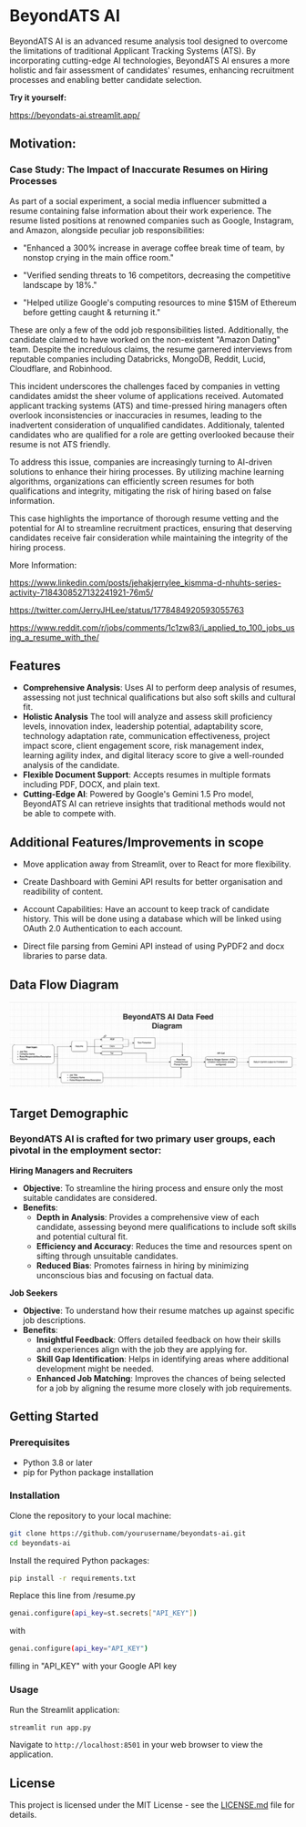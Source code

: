 
# BeyondATS AI

BeyondATS AI is an advanced resume analysis tool designed to overcome the limitations of traditional Applicant Tracking Systems (ATS). By incorporating cutting-edge AI technologies, BeyondATS AI ensures a more holistic and fair assessment of candidates' resumes, enhancing recruitment processes and enabling better candidate selection.

**Try it yourself:**

https://beyondats-ai.streamlit.app/

## Motivation: 
### Case Study: The Impact of Inaccurate Resumes on Hiring Processes

As part of a social experiment, a social media influencer submitted a resume containing false information about their work experience. The resume listed positions at renowned companies such as Google, Instagram, and Amazon, alongside peculiar job responsibilities:

- "Enhanced a 300% increase in average coffee break time of team, by nonstop crying in the main office room."

- "Verified sending threats to 16 competitors, decreasing the competitive landscape by 18%."

- "Helped utilize Google's computing resources to mine $15M of Ethereum before getting caught & returning it."

These are only a few of the odd job responsibilities listed. Additionally, the candidate claimed to have worked on the non-existent "Amazon Dating" team. Despite the incredulous claims, the resume garnered interviews from reputable companies including Databricks, MongoDB, Reddit, Lucid, Cloudflare, and Robinhood.

This incident underscores the challenges faced by companies in vetting candidates amidst the sheer volume of applications received. Automated applicant tracking systems (ATS) and time-pressed hiring managers often overlook inconsistencies or inaccuracies in resumes, leading to the inadvertent consideration of unqualified candidates. Additionaly, talented candidates who are qualified for a role are getting overlooked because their resume is not ATS friendly. 

To address this issue, companies are increasingly turning to AI-driven solutions to enhance their hiring processes. By utilizing machine learning algorithms, organizations can efficiently screen resumes for both qualifications and integrity, mitigating the risk of hiring based on false information.

This case highlights the importance of thorough resume vetting and the potential for AI to streamline recruitment practices, ensuring that deserving candidates receive fair consideration while maintaining the integrity of the hiring process.

More Information:

https://www.linkedin.com/posts/jehakjerrylee_kismma-d-nhuhts-series-activity-7184308527132241921-76m5/

https://twitter.com/JerryJHLee/status/1778484920593055763

https://www.reddit.com/r/jobs/comments/1c1zw83/i_applied_to_100_jobs_using_a_resume_with_the/

## Features

- **Comprehensive Analysis**: Uses AI to perform deep analysis of resumes, assessing not just technical qualifications but also soft skills and cultural fit.
- **Holistic Analysis** The tool will analyze and assess skill proficiency levels, innovation index, leadership potential, adaptability score, technology adaptation rate, communication effectiveness, project impact score, client engagement score, risk management index, learning agility index, and digital literacy score to give a well-rounded analysis of the candidate. 
- **Flexible Document Support**: Accepts resumes in multiple formats including PDF, DOCX, and plain text.
- **Cutting-Edge AI**: Powered by Google's Gemini 1.5 Pro model, BeyondATS AI can retrieve insights that traditional methods would not be able to compete with.

## Additional Features/Improvements in scope

- Move application away from Streamlit, over to React for more flexibility.

- Create Dashboard with Gemini API results for better organisation and readibility of content.

- Account Capabilities: Have an account to keep track of candidate history. This will be done using a database which will be linked using OAuth 2.0 Authentication to each account.

- Direct file parsing from Gemini API instead of using PyPDF2 and docx libraries to parse data.


## Data Flow Diagram

![Data Flow Diagram](image/datafeed.png)

## Target Demographic

### BeyondATS AI is crafted for two primary user groups, each pivotal in the employment sector:

**Hiring Managers and Recruiters**

- **Objective**: To streamline the hiring process and ensure only the most suitable candidates are considered.
- **Benefits**:
  - **Depth in Analysis**: Provides a comprehensive view of each candidate, assessing beyond mere qualifications to include soft skills and potential cultural fit.
  - **Efficiency and Accuracy**: Reduces the time and resources spent on sifting through unsuitable candidates.
  - **Reduced Bias**: Promotes fairness in hiring by minimizing unconscious bias and focusing on factual data.

**Job Seekers**
- **Objective**: To understand how their resume matches up against specific job descriptions.
- **Benefits**:
  - **Insightful Feedback**: Offers detailed feedback on how their skills and experiences align with the job they are applying for.
  - **Skill Gap Identification**: Helps in identifying areas where additional development might be needed.
  - **Enhanced Job Matching**: Improves the chances of being selected for a job by aligning the resume more closely with job requirements.



## Getting Started

### Prerequisites

- Python 3.8 or later
- pip for Python package installation

### Installation

Clone the repository to your local machine:

```bash
git clone https://github.com/yourusername/beyondats-ai.git
cd beyondats-ai
```

Install the required Python packages:

```bash
pip install -r requirements.txt
```

Replace this line from /resume.py
```bash
genai.configure(api_key=st.secrets["API_KEY"])
```
with

```bash
genai.configure(api_key="API_KEY")
```

filling in "API_KEY" with your Google API key

### Usage

Run the Streamlit application:

```bash
streamlit run app.py
```

Navigate to `http://localhost:8501` in your web browser to view the application.


## License

This project is licensed under the MIT License - see the [LICENSE.md](LICENSE.md) file for details.




  
